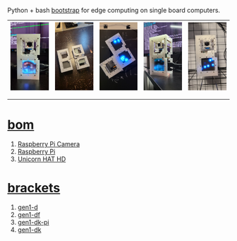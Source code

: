 Python + bash <a href="https://github.com/kamangir/blue-sbc">bootstrap</a> for edge computing on single board computers.

| [![image](../images/unicorn-1.jpg)](https://github.com/kamangir/blue-bracket/blob/main/images/unicorn-1.jpg) | [![image](../images/unicorn-2.jpg)](https://github.com/kamangir/blue-bracket/blob/main/images/unicorn-2.jpg) | [![image](../images/unicorn-3.jpg)](https://github.com/kamangir/blue-bracket/blob/main/images/unicorn-3.jpg) | [![image](../images/unicorn-4.jpg)](https://github.com/kamangir/blue-bracket/blob/main/images/unicorn-4.jpg) | [![image](../images/unicorn-5.jpg)](https://github.com/kamangir/blue-bracket/blob/main/images/unicorn-5.jpg) |
| --- | --- | --- | --- | --- |

---

# [bom](../parts.md)

1. [Raspberry Pi Camera](../parts.md#raspberry-pi-camera)
1. [Raspberry Pi](../parts.md#raspberry-pi)
1. [Unicorn HAT HD](../parts.md#unicorn-hat-hd)

# [brackets](../brackets)

1. [gen1-d](../brackets/gen1-d/gen1-d.stl)
1. [gen1-df](../brackets/gen1-df/gen1-df.stl)
1. [gen1-dk-pi](../brackets/gen1-dk-pi/gen1-dk-pi.stl)
1. [gen1-dk](../brackets/gen1-dk/gen1-dk.stl)

